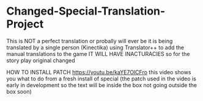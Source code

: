 # Changed-Special-Translation-Project
This is NOT a perfect translation or probally will ever be it is being translated by a single person (Kinectika) using Translator++ to 
add the manual translations to the game IT WILL HAVE INACTURACIES so for the story play original changed

HOW TO INSTALL PATCH
https://youtu.be/kaYE7OlCFro
this video shows you what to do from a fresh install of special (the patch used in the video is early in development so the text will
be inside the box not going outside the box soon)

